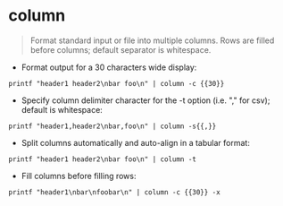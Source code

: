 # column

> Format standard input or file into multiple columns.
> Rows are filled before columns; default separator is whitespace.

- Format output for a 30 characters wide display:

`printf "header1 header2\nbar foo\n" | column -c {{30}}`

- Specify column delimiter character for the -t option (i.e. "," for csv); default is whitespace:

`printf "header1,header2\nbar,foo\n" | column -s{{,}}`

- Split columns automatically and auto-align in a tabular format:

`printf "header1 header2\nbar foo\n" | column -t`

- Fill columns before filling rows:

`printf "header1\nbar\nfoobar\n" | column -c {{30}} -x`
